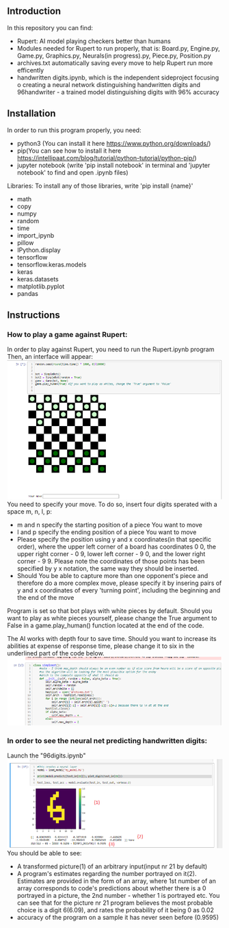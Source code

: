 ## Introduction
In this repository you can find:

- Rupert: AI model playing checkers better than humans
- Modules needed for Rupert to run properly, that is: Board.py, Engine.py, Game.py, Graphics.py, Neurals(in progress).py, Piece.py, Position.py
- archives.txt automatically saving every move to help Rupert run more efficently
- handwritten digits.ipynb, which is the independent sideproject focusing o creating a neural network distinguishing handwritten digits and 96handwriter - a trained model distinguishing digits with 96% accuracy

## Installation
In order to run this program properly, you need:
- python3 (You can install it here https://www.python.org/downloads/)
- pip(You can see how to install it here https://intellipaat.com/blog/tutorial/python-tutorial/python-pip/)
- jupyter notebook (write 'pip install notebook' in terminal and 'jupyter notebook' to find and open .ipynb files)

Libraries:
To install any of those libraries, write 'pip install {name}' 
- math
- copy
- numpy
- random
- time
- import_ipynb
- pillow
- IPython.display
- tensorflow
- tensorflow.keras.models
- keras
- keras.datasets
- matplotlib.pyplot
- pandas

## Instructions
### How to play a game against Rupert:
In order to play against Rupert, you need to run the Rupert.ipynb program
Then, an interface will appear:
![](./pictures/UI.png)
You need to specify your move. To do so, insert four digits sperated with a space m, n, l, p:
- m and n specify the starting position of a piece You want to move
- l and p specify the ending position of a piece You want to move
- Please specify the position using y and x coordinates(in that specific order), where the upper left corner of a board has coordinates 0 0, the upper right corner - 0 9, lower left corner - 9 0, and the lower right corner - 9 9. Please note the coordinates of those points has been specified by y x notation, the same way they should be inserted.
- Should You be able to capture more than one opponent's piece and therefore do a more complex move, please specify it by insering pairs of y and x coordinates of every 'turning point', including the beginning and the end of the move

Program is set so that bot plays with white pieces by default. Should you want to play as white pieces yourself, please change the True argument to False in a game.play_human() function located at the end of the code.

The AI works with depth four to save time. Should you want to increase its abilities at expense of response time, please change it to six in the underlined part of the code below.
![You can change depth to six here](./pictures/depth.png)

### In order to see the neural net predicting handwritten digits:
Launch the "96digits.ipynb"
![](./pictures/digits.png)
You should be able to see:
- A transformed picture(1) of an arbitrary input(input nr 21 by default)
- A program's estimates regarding the number portrayed on it(2). Estimates are provided in the form of an array, where 1st number of an array corresponds to code's predictions about whether there is a 0 portrayed in a picture, the 2nd number - whether 1 is portrayed etc. You can see that for the picture nr 21 program believes the most probable choice is a digit 6(6.09), and rates the probability of it being 0 as 0.02
- accuracy of the program on a sample it has never seen before (0.9595)
